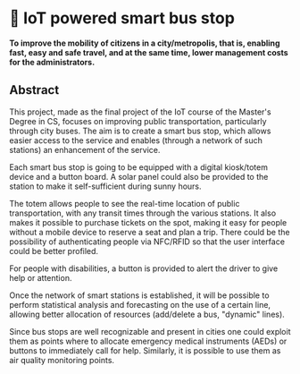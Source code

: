 # 🚏 IoT powered smart bus stop

**To improve the mobility of citizens in a city/metropolis, that is, enabling fast, easy and safe travel, and at the same time, lower management costs for the administrators.**


## Abstract

This project, made as the final project of the IoT course of the Master's Degree in CS, focuses on improving public transportation, particularly through city buses. The aim is to create a smart bus stop, which allows easier access to the service and enables (through a network of such stations) an enhancement of the service.

Each smart bus stop is going to be equipped with a digital kiosk/totem device and a button board. A solar panel could also be provided to the station to make it self-sufficient during sunny hours.

The totem allows people to see the real-time location of public transportation, with any transit times through the various stations. It also makes it possible to purchase tickets on the spot, making it easy for people without a mobile device to reserve a seat and plan a trip. 
There could be the possibility of authenticating people via NFC/RFID so that the user interface could be better profiled.

For people with disabilities, a button is provided to alert the driver to give help or attention.

Once the network of smart stations is established, it will be possible to perform statistical analysis and forecasting on the use of a certain line, allowing better allocation of resources (add/delete a bus, "dynamic" lines).

Since bus stops are well recognizable and present in cities one could exploit them as points where to allocate emergency medical instruments (AEDs) or buttons to immediately call for help. Similarly, it is possible to use them as air quality monitoring points.

